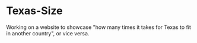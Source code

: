 # Texas-Size
Working on a website to showcase "how many times it takes for Texas to fit in another country", or vice versa.
